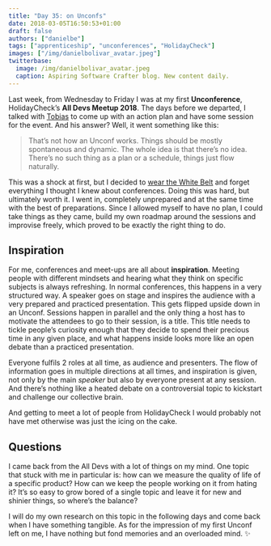 ```yaml
---
title: "Day 35: on Unconfs"
date: 2018-03-05T16:50:53+01:00
draft: false
authors: ["danielbe"]
tags: ["apprenticeship", "unconferences", "HolidayCheck"]
images: ["/img/danielbolivar_avatar.jpeg"]
twitterbase: 
  image: /img/danielbolivar_avatar.jpeg
  caption: Aspiring Software Crafter blog. New content daily.
---
```


Last week, from Wednesday to Friday I was at my first **Unconference**, HolidayCheck’s **All Devs Meetup 2018**. The days before we departed, I talked with  [Tobias](https://twitter.com/tpflug) to come up with an action plan and have some session for the event. And his answer? Well, it went something like this: 

> That’s not how an Unconf works. Things should be mostly spontaneous and dynamic. The whole idea is that there’s no idea. There’s no such thing as a plan or a schedule, things just flow naturally. 

This was a shock at first, but I decided to [wear the White Belt](https://www.dabolivar.com/posts/day-10/) and forget everything I thought I knew about conferences. Doing this was hard, but ultimately worth it. I went in, completely unprepared and at the same time with the best of preparations. Since I allowed myself to have no plan, I could take things as they came, build my own roadmap around the sessions and improvise freely, which proved to be exactly the right thing to do. 

## Inspiration
For me, conferences and meet-ups are all about **inspiration**. Meeting people with different mindsets and hearing what they think on specific subjects is always refreshing. In normal conferences, this happens in a very structured way. A speaker goes on stage and inspires the audience with a very prepared and practiced presentation. This gets flipped upside down in an Unconf. Sessions happen in parallel and the only thing a host has to motivate the attendees to go to their session, is a title. This title needs to tickle people’s curiosity enough that they decide to spend their precious time in any given place, and what happens inside looks more like an open debate than a practiced presentation. 

Everyone fulfils 2 roles at all time, as audience and presenters. The flow of information goes in multiple directions at all times, and inspiration is given, not only by the main _speaker_ but also by everyone present at any session. And there’s nothing like a heated debate on a controversial topic to kickstart and challenge our collective brain. 

And getting to meet a lot of people from HolidayCheck I would probably not have met otherwise was just the icing on the cake. 

## Questions
I came back from the All Devs with a lot of things on my mind. One topic that stuck with me in particular is: how can we measure the quality of life of a specific product? How can we keep the people working on it from hating it? It’s so easy to grow bored of a single topic and leave it for new and shinier things, so where’s the balance?

I will do my own research on this topic in the following days and come back when I have something tangible. As for the impression of my first Unconf left on me, I have nothing but fond memories and an overloaded mind. ✨